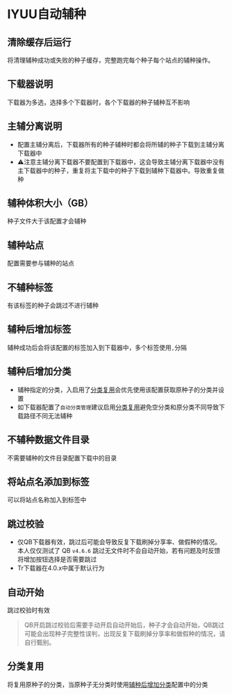 # IYUU自动辅种

## 清除缓存后运行

将清理辅种成功或失败的种子缓存，完整跑完每个种子每个站点的辅种操作。

## 下载器说明

下载器为多选，选择多个下载器时，各个下载器的种子辅种互不影响

## 主辅分离说明

- 配置主辅分离后，下载器所有的种子辅种时都会将所辅的种子下载到主辅分离下载器中
- ⚠️注意主辅分离下载器不要配置到下载器中，这会导致主辅分离下载器中没有主下载器中的种子，重复将主下载中的种子下载到辅种下载器中。导致重复做种

## 辅种体积大小（GB）

种子文件大于该配置才会辅种

## 辅种站点

配置需要参与辅种的站点

## 不辅种标签

有该标签的种子会跳过不进行辅种

## 辅种后增加标签

辅种成功后会将该配置的标签加入到下载器中，多个标签使用`,`分隔

## 辅种后增加分类

- 辅种指定的分类，入启用了[分类复用](#分类复用)会优先使用该配置获取原种子的分类并设置
- 如下载器配置了`自动分类管理`建议启用[分类复用](#分类复用)避免空分类和原分类不同导致下载路径不同无法辅种

## 不辅种数据文件目录

不需要辅种的文件目录配置下载中的目录

## 将站点名添加到标签

可以将站点名称加入到标签中

## 跳过校验

- 仅QB下载器有效，跳过后可能会导致反复下载刷掉分享率、做假种的情况。本人仅仅测试了 QB `v4.6.6` 跳过无文件时不会自动开始，若有问题及时反馈将增加按钮选择是否需要跳过
- Tr下载器在4.0.x中属于默认行为

## 自动开始

跳过校验时有效

>QB开启跳过校验后需要手动开启自动开始后，种子才会自动开始，QB跳过可能会出现种子完整性误判，出现反复下载刷掉分享率和做假种的情况，请自行甄别。

## 分类复用

将复用原种子的分类，当原种子无分类时使用[辅种后增加分类](#辅种后增加分类)配置中的分类
